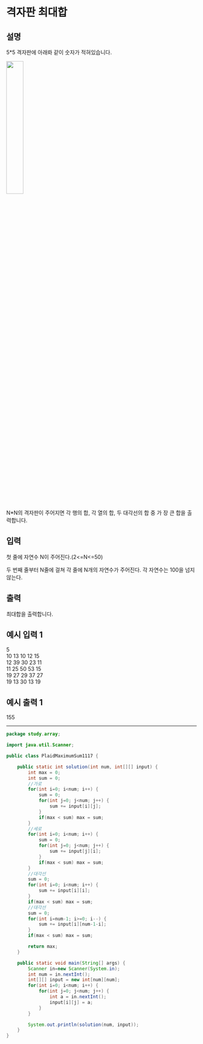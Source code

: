 # 격자판 최대합
## 설명

5*5 격자판에 아래롸 같이 숫자가 적혀있습니다.

<img src="https://cote.inflearn.com/public/upload/4897574b00.jpg" width="30%">

N*N의 격자판이 주어지면 각 행의 합, 각 열의 합, 두 대각선의 합 중 가 장 큰 합을 출력합니다.


## 입력
첫 줄에 자연수 N이 주어진다.(2<=N<=50)

두 번째 줄부터 N줄에 걸쳐 각 줄에 N개의 자연수가 주어진다. 각 자연수는 100을 넘지 않는다.


## 출력
최대합을 출력합니다.


## 예시 입력 1 

5   
10 13 10 12 15   
12 39 30 23 11   
11 25 50 53 15   
19 27 29 37 27   
19 13 30 13 19   
## 예시 출력 1

155

---

```java
package study.array;

import java.util.Scanner;

public class PlaidMaximumSum1117 {

    public static int solution(int num, int[][] input) {
        int max = 0;
        int sum = 0;
        //가로
        for(int i=0; i<num; i++) {
            sum = 0;
            for(int j=0; j<num; j++) {
                sum += input[i][j];
            }
            if(max < sum) max = sum;
        }
        //세로
        for(int i=0; i<num; i++) {
            sum = 0;
            for(int j=0; j<num; j++) {
                sum += input[j][i];
            }
            if(max < sum) max = sum;
        }
        //대각선
        sum = 0;
        for(int i=0; i<num; i++) {
            sum += input[i][i];
        }
        if(max < sum) max = sum;
        //대각선
        sum = 0;
        for(int i=num-1; i>=0; i--) {
            sum += input[i][num-1-i];
        }
        if(max < sum) max = sum;

        return max;
    }

    public static void main(String[] args) {
        Scanner in=new Scanner(System.in);
        int num = in.nextInt();
        int[][] input = new int[num][num];
        for(int i=0; i<num; i++) {
            for(int j=0; j<num; j++) {
                int a = in.nextInt();
                input[i][j] = a;
            }
        }

        System.out.println(solution(num, input));
    }
}
```
